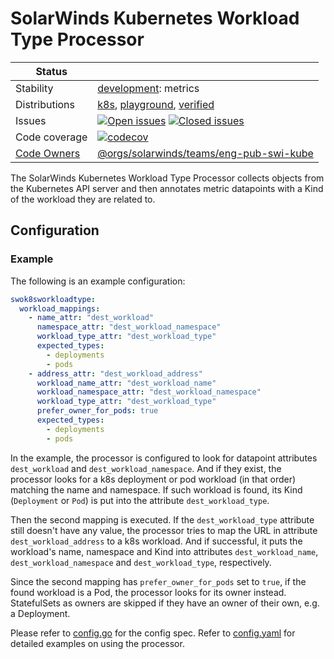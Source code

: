 # SolarWinds Kubernetes Workload Type Processor

<!-- distribution links hack -->
[verified]: https://github.com/solarwinds/solarwinds-otel-collector-releases/tree/main/distributions/verified
[playground]: https://github.com/solarwinds/solarwinds-otel-collector-releases/tree/main/distributions/playground
[k8s]: https://github.com/solarwinds/solarwinds-otel-collector-releases/tree/main/distributions/k8s

<!-- status autogenerated section -->
| Status        |           |
| ------------- |-----------|
| Stability     | [development]: metrics   |
| Distributions | [k8s], [playground], [verified] |
| Issues        | [![Open issues](https://img.shields.io/github/issues-search/open-telemetry/opentelemetry-collector-contrib?query=is%3Aissue%20is%3Aopen%20label%3Aprocessor%2Fswok8sworkloadtype%20&label=open&color=orange&logo=opentelemetry)](https://github.com/open-telemetry/opentelemetry-collector-contrib/issues?q=is%3Aopen+is%3Aissue+label%3Aprocessor%2Fswok8sworkloadtype) [![Closed issues](https://img.shields.io/github/issues-search/open-telemetry/opentelemetry-collector-contrib?query=is%3Aissue%20is%3Aclosed%20label%3Aprocessor%2Fswok8sworkloadtype%20&label=closed&color=blue&logo=opentelemetry)](https://github.com/open-telemetry/opentelemetry-collector-contrib/issues?q=is%3Aclosed+is%3Aissue+label%3Aprocessor%2Fswok8sworkloadtype) |
| Code coverage | [![codecov](https://codecov.io/github/open-telemetry/opentelemetry-collector-contrib/graph/main/badge.svg?component=processor_swok8sworkloadtype)](https://app.codecov.io/gh/open-telemetry/opentelemetry-collector-contrib/tree/main/?components%5B0%5D=processor_swok8sworkloadtype&displayType=list) |
| [Code Owners](https://github.com/open-telemetry/opentelemetry-collector-contrib/blob/main/CONTRIBUTING.md#becoming-a-code-owner)    | [@orgs/solarwinds/teams/eng-pub-swi-kube](https://www.github.com/orgs/solarwinds/teams/eng-pub-swi-kube) |

[development]: https://github.com/open-telemetry/opentelemetry-collector/blob/main/docs/component-stability.md#development
[k8s]: https://github.com/open-telemetry/opentelemetry-collector-releases/tree/main/distributions/otelcol-k8s
[playground]: 
[verified]: 
<!-- end autogenerated section -->

The SolarWinds Kubernetes Workload Type Processor collects objects from the Kubernetes API server and then annotates metric datapoints with a Kind of the workload they are related to.

## Configuration

### Example

The following is an example configuration:

```yaml
swok8sworkloadtype:
  workload_mappings:
    - name_attr: "dest_workload"
      namespace_attr: "dest_workload_namespace"
      workload_type_attr: "dest_workload_type"
      expected_types:
        - deployments
        - pods
    - address_attr: "dest_workload_address"
      workload_name_attr: "dest_workload_name"
      workload_namespace_attr: "dest_workload_namespace"
      workload_type_attr: "dest_workload_type"
      prefer_owner_for_pods: true
      expected_types:
        - deployments
        - pods
```

In the example, the processor is configured to look for datapoint attributes `dest_workload` and `dest_workload_namespace`. And if they exist, the processor looks for a k8s deployment or pod workload (in that order) matching the name and namespace. If such workload is found, its Kind (`Deployment` or `Pod`) is put into the attribute `dest_workload_type`.

Then the second mapping is executed. If the `dest_workload_type` attribute still doesn't have any value, the processor tries to map the URL in attribute `dest_workload_address` to a k8s workload. And if successful, it puts the workload's name, namespace and Kind into attributes `dest_workload_name`, `dest_workload_namespace` and `dest_workload_type`, respectively.

Since the second mapping has `prefer_owner_for_pods` set to `true`, if the found workload is a Pod, the processor looks for its owner instead. StatefulSets as owners are skipped if they have an owner of their own, e.g. a Deployment.

Please refer to [config.go](./config.go) for the config spec. Refer to [config.yaml](./testdata/config.yaml) for detailed examples on using the processor.

